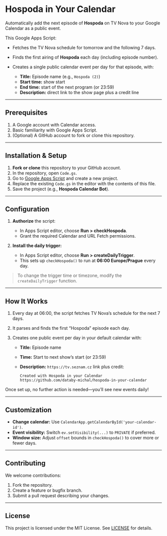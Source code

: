 # Hospoda in Your Calendar

Automatically add the next episode of **Hospoda** on TV Nova to your Google Calendar as a public event.

This Google Apps Script:

* Fetches the TV Nova schedule for tomorrow and the following 7 days.
* Finds the first airing of **Hospoda** each day (including episode number).
* Creates a single public calendar event per day for that episode, with:

  * **Title:** Episode name (e.g., `Hospoda (2)`)
  * **Start time:** show start
  * **End time:** start of the next program (or 23:59)
  * **Description:** direct link to the show page plus a credit line

---

## Prerequisites

1. A Google account with Calendar access.
2. Basic familiarity with Google Apps Script.
3. (Optional) A GitHub account to fork or clone this repository.

---

## Installation & Setup

1. **Fork or clone** this repository to your GitHub account.
2. In the repository, open `Code.gs`.
3. Go to [Google Apps Script](https://script.google.com/) and create a new project.
4. Replace the existing `Code.gs` in the editor with the contents of this file.
5. Save the project (e.g., **Hospoda Calendar Bot**).

---

## Configuration

1. **Authorize** the script:

   * In Apps Script editor, choose **Run > checkHospoda**.
   * Grant the required Calendar and URL Fetch permissions.
2. **Install the daily trigger:**

   * In Apps Script editor, choose **Run > createDailyTrigger**.
   * This sets up `checkHospoda()` to run at **06:00 Europe/Prague** every day.

> To change the trigger time or timezone, modify the `createDailyTrigger` function.

---

## How It Works

1. Every day at 06:00, the script fetches TV Nova’s schedule for the next 7 days.
2. It parses and finds the first “Hospoda” episode each day.
3. Creates one public event per day in your default calendar with:

   * **Title:** Episode name
   * **Time:** Start to next show’s start (or 23:59)
   * **Description:** `https://tv.seznam.cz` link plus credit:

     ```
     Created with Hospoda in your Calendar
     https://github.com/databy-michal/hospoda-in-your-calendar
     ```

Once set up, no further action is needed—you’ll see new events daily!

---

## Customization

* **Change calendar:** Use `CalendarApp.getCalendarById('your-calendar-id')`.
* **Event visibility:** Switch `ev.setVisibility(...)` to `PRIVATE` if preferred.
* **Window size:** Adjust `offset` bounds in `checkHospoda()` to cover more or fewer days.

---

## Contributing

We welcome contributions:

1. Fork the repository.
2. Create a feature or bugfix branch.
3. Submit a pull request describing your changes.

---

## License

This project is licensed under the MIT License. See [LICENSE](LICENSE) for details.
